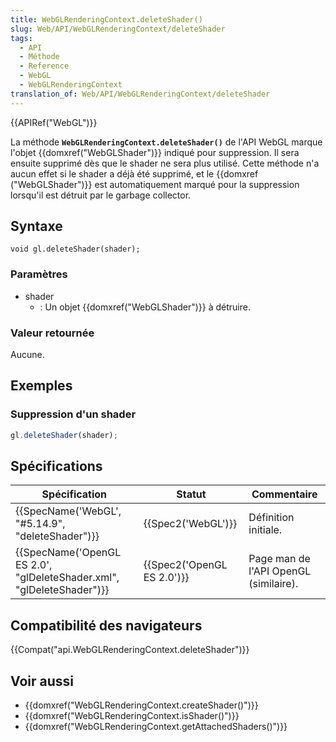 ```yaml
---
title: WebGLRenderingContext.deleteShader()
slug: Web/API/WebGLRenderingContext/deleteShader
tags:
  - API
  - Méthode
  - Reference
  - WebGL
  - WebGLRenderingContext
translation_of: Web/API/WebGLRenderingContext/deleteShader
---
```

{{APIRef("WebGL")}}

La méthode **`WebGLRenderingContext.deleteShader()`** de l'API WebGL marque l'objet {{domxref("WebGLShader")}} indiqué pour suppression. Il sera ensuite supprimé dès que le shader ne sera plus utilisé. Cette méthode n'a aucun effet si le shader a déjà été supprimé, et le {{domxref ("WebGLShader")}} est automatiquement marqué pour la suppression lorsqu'il est détruit par le garbage collector.

## Syntaxe

    void gl.deleteShader(shader);

### Paramètres

- shader
  - : Un objet {{domxref("WebGLShader")}} à détruire.

### Valeur retournée

Aucune.

## Exemples

### Suppression d'un shader

```js
gl.deleteShader(shader);
```

## Spécifications

| Spécification                                                                                | Statut                               | Commentaire                           |
| -------------------------------------------------------------------------------------------- | ------------------------------------ | ------------------------------------- |
| {{SpecName('WebGL', "#5.14.9", "deleteShader")}}                             | {{Spec2('WebGL')}}             | Définition initiale.                  |
| {{SpecName('OpenGL ES 2.0', "glDeleteShader.xml", "glDeleteShader")}} | {{Spec2('OpenGL ES 2.0')}} | Page man de l'API OpenGL (similaire). |

## Compatibilité des navigateurs

{{Compat("api.WebGLRenderingContext.deleteShader")}}

## Voir aussi

- {{domxref("WebGLRenderingContext.createShader()")}}
- {{domxref("WebGLRenderingContext.isShader()")}}
- {{domxref("WebGLRenderingContext.getAttachedShaders()")}}
